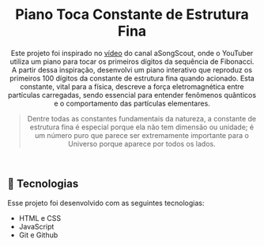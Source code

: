 <h1 align="center"> Piano Toca Constante de Estrutura Fina </h1>

<p align="center">
Este projeto foi inspirado no <a target="_blank" rel="noopener noreferrer" href="https://youtu.be/IGJeGOw8TzQ?si=YbEzvQ0zroG4l47R">vídeo</a> do canal aSongScout, onde o YouTuber utiliza um piano para tocar os primeiros dígitos da sequência de Fibonacci. A partir dessa inspiração, desenvolvi um piano interativo que reproduz os primeiros 100 dígitos da constante de estrutura fina quando acionado. Esta constante, vital para a física, descreve a força eletromagnética entre partículas carregadas, sendo essencial para entender fenômenos quânticos e o comportamento das partículas elementares.
</p>

<blockquote align="center">
    Dentre todas as constantes fundamentais da natureza, a constante de estrutura fina é especial porque ela não tem dimensão ou unidade; é um número puro que parece ser extremamente importante para o Universo porque aparece por todos os lados.
</blockquote>


<br>

## 🚀 Tecnologias

Esse projeto foi desenvolvido com as seguintes tecnologias:

- HTML e CSS
- JavaScript
- Git e Github
